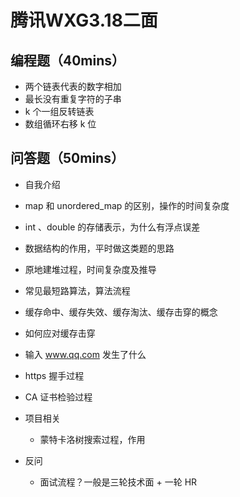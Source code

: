 # 腾讯WXG3.18二面

## 编程题（40mins）

- 两个链表代表的数字相加
- 最长没有重复字符的子串
- k 个一组反转链表
- 数组循环右移 k 位

## 问答题（50mins）

- 自我介绍
- map 和 unordered_map 的区别，操作的时间复杂度
- int 、double 的存储表示，为什么有浮点误差
- 数据结构的作用，平时做这类题的思路
- 原地建堆过程，时间复杂度及推导
- 常见最短路算法，算法流程
- 缓存命中、缓存失效、缓存淘汰、缓存击穿的概念
- 如何应对缓存击穿
- 输入 www.qq.com 发生了什么
- https 握手过程
- CA 证书检验过程
- 项目相关
  - 蒙特卡洛树搜索过程，作用

- 反问
  - 面试流程？一般是三轮技术面 + 一轮 HR 